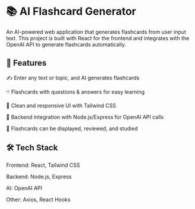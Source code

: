 # 📚 AI Flashcard Generator

An AI-powered web application that generates flashcards from user input text. This project is built with React for the frontend and integrates with the OpenAI API to generate flashcards automatically.


## 🚀 Features

✍️ Enter any text or topic, and AI generates flashcards

🃏 Flashcards with questions & answers for easy learning

🎨 Clean and responsive UI with Tailwind CSS

🔗 Backend integration with Node.js/Express for OpenAI API calls

💾 Flashcards can be displayed, reviewed, and studied


## 🛠️ Tech Stack

Frontend: React, Tailwind CSS

Backend: Node.js, Express

AI: OpenAI API

Other: Axios, React Hooks
